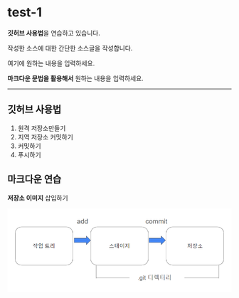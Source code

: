 # test-1

**깃허브 사용법**을 연습하고 있습니다.

작성한 소스에 대한 간단한 소스글을 작성합니다.

여기에 원하는 내용을 입력하세요.

**마크다운 문법을 활용해서** 원하는 내용을 입력하세요.

---

## 깃허브 사용법

1. 원격 저장소만들기
2. 지역 저장소 커밋하기
3. 커밋하기
4. 푸시하기


## 마크다운 연습

**저장소 이미지** 삽입하기

![이미지](./house.png)
